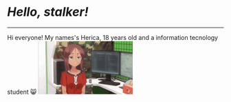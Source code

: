 
# _Hello, stalker!_
***
Hi everyone! My names's Herica, 18 years old and a information tecnology student 😸
![gif](gif2.gif)


